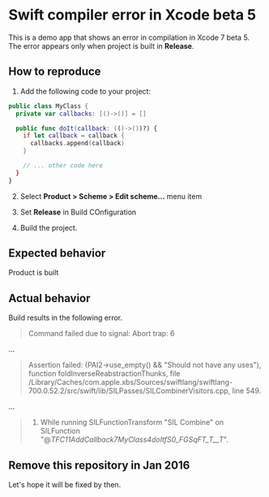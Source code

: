 # Swift compiler error in Xcode beta 5

This is a demo app that shows an error in compilation in Xcode 7 beta 5. The error appears only when project is built in **Release**.

## How to reproduce

1) Add the following code to your project:

```Swift
public class MyClass {
  private var callbacks: [()->()] = []

  public func doIt(callback: (()->())?) {
    if let callback = callback {
      callbacks.append(callback)
    }

    // ... other code here
  }
}
```

2) Select **Product > Scheme > Edit scheme...** menu item

3) Set **Release** in Build COnfiguration

4) Build the project.

## Expected behavior

Product is built

## Actual behavior

Build results in the following error.

> Command failed due to signal: Abort trap: 6

...

> Assertion failed: (PAI2->use_empty() && "Should not have any uses"), function foldInverseReabstractionThunks, file /Library/Caches/com.apple.xbs/Sources/swiftlang/swiftlang-700.0.52.2/src/swift/lib/SILPasses/SILCombinerVisitors.cpp, line 549.

...

> 1.  While running SILFunctionTransform "SIL Combine" on SILFunction "@_TFC11AddCallback7MyClass4doItfS0_FGSqFT_T__T_".

## Remove this repository in Jan 2016

Let's hope it will be fixed by then.
